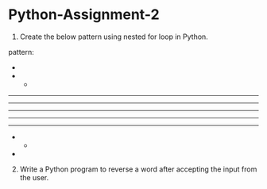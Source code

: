 # Python-Assignment-2

1. Create the below pattern using nested for loop in Python.

pattern:

*
* *
* * *
* * * *
* * * * *
* * * *
* * *
* *
*

2. Write a Python program to reverse a word after accepting the input from the user.
